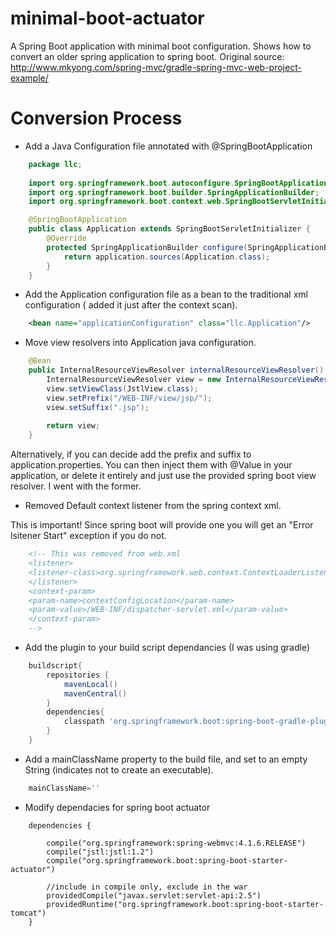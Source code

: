 # minimal-boot-actuator
A Spring Boot application with minimal boot configuration. 
Shows how to convert an older spring application to spring boot.
Original source: http://www.mkyong.com/spring-mvc/gradle-spring-mvc-web-project-example/

# Conversion Process

- Add a Java Configuration file annotated with @SpringBootApplication
```Java
    package llc;
	
    import org.springframework.boot.autoconfigure.SpringBootApplication;
    import org.springframework.boot.builder.SpringApplicationBuilder;
    import org.springframework.boot.context.web.SpringBootServletInitializer;

    @SpringBootApplication
    public class Application extends SpringBootServletInitializer {
        @Override
        protected SpringApplicationBuilder configure(SpringApplicationBuilder application) {
            return application.sources(Application.class);
        }
    }
```

- Add the Application configuration file as a bean to the traditional xml configuration ( added it just after the context scan).
```xml
    <bean name="applicationConfiguration" class="llc.Application"/>
```

- Move view resolvers into Application java configuration.
```Java
    @Bean
    public InternalResourceViewResolver internalResourceViewResolver() throws ClassNotFoundException {
        InternalResourceViewResolver view = new InternalResourceViewResolver();
        view.setViewClass(JstlView.class);
        view.setPrefix("/WEB-INF/view/jsp/");
        view.setSuffix(".jsp");
        
        return view;
    }
```
Alternatively, if you can decide add the prefix and suffix to application.properties.
You can then inject them with @Value in your application, or delete it entirely and just use the provided spring boot view resolver.
I went with the former.

- Removed Default context listener from the spring context xml. 

This is important! 
Since spring boot will provide one you will get an "Error lsitener Start" exception if you do not. 
```xml
    <!-- This was removed from web.xml
    <listener>
    <listener-class>org.springframework.web.context.ContextLoaderListener</listener-class>
    </listener>
    <context-param>
    <param-name>contextConfigLocation</param-name>
    <param-value>/WEB-INF/dispatcher-servlet.xml</param-value>
    </context-param>
    -->
```
- Add the plugin to your build script dependancies (I was using gradle)
```gradle
    buildscript{
        repositories {
            mavenLocal()
            mavenCentral()
        }
        dependencies{
            classpath 'org.springframework.boot:spring-boot-gradle-plugin:1.2.3.RELEASE'
        }
    }
```
- Add a mainClassName property to the build file, and set to an empty String (indicates not to create an executable).
```gradle	
    mainClassName=''
```	
- Modify dependacies for spring boot actuator
```	
    dependencies {
    
        compile("org.springframework:spring-webmvc:4.1.6.RELEASE")
        compile("jstl:jstl:1.2")
        compile("org.springframework.boot:spring-boot-starter-actuator")
    
        //include in compile only, exclude in the war
        providedCompile("javax.servlet:servlet-api:2.5")
        providedRuntime("org.springframework.boot:spring-boot-starter-tomcat")
    }
```
